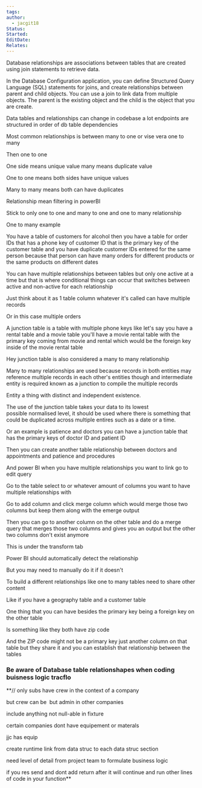```yaml
---
tags: 
author:
  - jacgit18
Status: 
Started: 
EditDate: 
Relates:
---
```

Database relationships are associations between tables that are created using join statements to retrieve data. 

In the Database Configuration application, you can define Structured Query Language (SQL) statements for joins, and create relationships between parent and child objects. You can use a join to link data from multiple objects. The parent is the existing object and the child is the object that you are create. 

Data tables and relationships can change in codebase a lot endpoints are structured in order of db table dependencies  

Most common relationships is between many to one or vise vera one to many 

Then one to one 


One side means unique value many means duplicate value 




One to one means both sides have unique values  

Many to many means both can have duplicates  

Relationship mean filtering in powerBI 

Stick to only one to one and many to one and one to many relationship  



One to many example 

You have a table of customers for alcohol then you have a table for order IDs that has a phone key of customer ID that is the primary key of the customer table and you have duplicate customer IDs entered for the same person because that person can have many orders for different products or the same products on different dates 

You can have multiple relationships between tables but only one active at a time but that is where conditional things can occur that switches between active and non-active for each relationship  

Just think about it as 1 table column whatever it's called can have multiple records 

Or in this case multiple orders 

A junction table is a table with multiple phone keys like let's say you have a rental table and a movie table you'll have a movie rental table with the primary key coming from movie and rental which would be the foreign key inside of the movie rental table 

Hey junction table is also considered a many to many relationship 

Many to many relationships are used because records in both entities may reference multiple records in each other's entities though and intermediate entity is required known as a junction to compile the multiple records 

Entity a thing with distinct and independent existence. 

The use of the junction table takes your data to its lowest possible normalised level, it should be used where there is something that could be duplicated across multiple entires such as a date or a time. 

Or an example is patience and doctors you can have a junction table that has the primary keys of doctor ID and patient ID 

Then you can create another table relationship between doctors and appointments and patience and procedures 





And power BI when you have multiple relationships you want to link go to edit query  

Go to the table select to or whatever amount of columns you want to have multiple relationships with 

Go to add column and click merge column which would merge those two columns but keep them along with the emerge output 

Then you can go to another column on the other table and do a merge query that merges those two columns and gives you an output but the other two columns don't exist anymore 

This is under the transform tab 

Power BI should automatically detect the relationship 

But you may need to manually do it if it doesn't




To build a different relationships like one to many tables need to share other content 

Like if you have a geography table and a customer table 

One thing that you can have besides the primary key being a foreign key on the other table 

Is something like they both have zip code 

And the ZIP code might not be a primary key just another column on that table but they share it and you can establish that relationship between the tables


### Be aware of Database table relationshapes when coding buisness logic tracflo


**// only subs have crew in the context of a company  

but crew can be  but admin in other companies  

include anything not null-able in fixture  

certain companies dont have equipement or materals  

jjc has equip 

create runtime link from data struc to each data struc section 

need level of detail from project team to formulate business logic 

if you res send and dont add return after it will continue and run other lines of code in your function**
